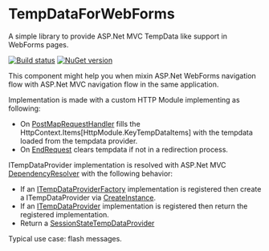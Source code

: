 # TempDataForWebForms
A simple library to provide ASP.Net MVC TempData like support in WebForms pages.

[![Build status](https://ci.appveyor.com/api/projects/status/nysjiju410w0trxm?svg=true)](https://ci.appveyor.com/project/ogaudefroy/tempdataforwebforms) [![NuGet version](https://badge.fury.io/nu/TempDataForWebForms.svg)](https://badge.fury.io/nu/TempDataForWebForms)

This component might help you when mixin ASP.Net WebForms navigation flow with ASP.Net MVC navigation flow in the same application.

Implementation is made with a custom HTTP Module implementing as following:
 - On [PostMapRequestHandler](https://msdn.microsoft.com/en-us/library/system.web.httpapplication.postmaprequesthandler%28v=vs.110%29.aspx) fills the HttpContext.Items[HttpModule.KeyTempDataItems] with the tempdata loaded from the tempdata provider.
 - On [EndRequest](https://msdn.microsoft.com/en-us/library/system.web.httpapplication.endrequest%28v=vs.110%29.aspx) clears tempdata if not in a redirection process.

ITempDataProvider implementation is resolved with ASP.Net MVC [DependencyResolver]() with the following behavior:
 - If an [ITempDataProviderFactory](https://msdn.microsoft.com/en-us/library/system.web.mvc.itempdataproviderfactory(v=vs.118).aspx) implementation is registered then create a ITempDataProvider via [CreateInstance](https://msdn.microsoft.com/en-us/library/system.web.mvc.itempdataproviderfactory.createinstance(v=vs.118).aspx#M:System.Web.Mvc.ITempDataProviderFactory.CreateInstance).
 - If an [ITempDataProvider](https://msdn.microsoft.com/en-us/library/system.web.mvc.itempdataprovider(v=vs.118).aspx) implementation is registered then return the registered implementation.
 - Return a [SessionStateTempDataProvider](https://msdn.microsoft.com/en-us/library/system.web.mvc.sessionstatetempdataprovider(v=vs.118).aspx)
 
Typical use case: flash messages.
